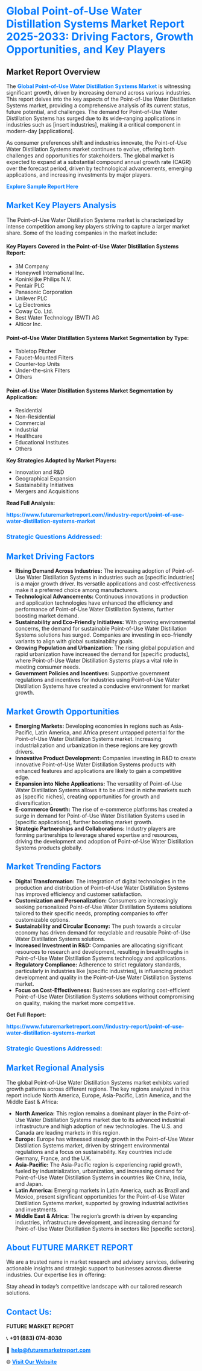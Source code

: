 <h1 style="color: #007BFF;">Global Point-of-Use Water Distillation Systems Market Report 2025-2033: Driving Factors, Growth Opportunities, and Key Players</h1>

<section id="overview">
<h2>Market Report Overview</h2>
<p>The <a href="https://www.futuremarketreport.com//industry-report/point-of-use-water-distillation-systems-market" style="color: #007BFF; text-decoration: none;"><strong>Global Point-of-Use Water Distillation Systems Market</strong></a> is witnessing significant growth, driven by increasing demand across various industries. This report delves into the key aspects of the Point-of-Use Water Distillation Systems market, providing a comprehensive analysis of its current status, future potential, and challenges. The demand for Point-of-Use Water Distillation Systems has surged due to its wide-ranging applications in industries such as [insert industries], making it a critical component in modern-day [applications].</p>
<p>As consumer preferences shift and industries innovate, the Point-of-Use Water Distillation Systems market continues to evolve, offering both challenges and opportunities for stakeholders. The global market is expected to expand at a substantial compound annual growth rate (CAGR) over the forecast period, driven by technological advancements, emerging applications, and increasing investments by major players.</p>
</section>

<section id="overview">
<p><a href="https://www.futuremarketreport.com//request-sample/reportId=53931" style="color: #007BFF; text-decoration: none;"><strong>Explore Sample Report Here</strong></a></p>
</section>

<section id="key-players">
<h2 style="color: #007BFF;">Market Key Players Analysis</h2>
<p>The Point-of-Use Water Distillation Systems market is characterized by intense competition among key players striving to capture a larger market share. Some of the leading companies in the market include:</p>
<h4>Key Players Covered in the Point-of-Use Water Distillation Systems Report:</h4>
<ul><li>3M Company</li><li>Honeywell International Inc.</li><li>Koninklijke Philips N.V.</li><li>Pentair PLC</li><li>Panasonic Corporation</li><li>Unilever PLC</li><li>Lg Electronics</li><li>Coway Co. Ltd.</li><li>Best Water Technology (BWT) AG</li><li>Alticor Inc.</li></ul>
<h4>Point-of-Use Water Distillation Systems Market Segmentation by Type:</h4>
<ul><li>Tabletop Pitcher</li><li>Faucet-Mounted Filters</li><li>Counter-top Units</li><li>Under-the-sink Filters</li><li>Others</li></ul>

<h4>Point-of-Use Water Distillation Systems Market Segmentation by Application:</h4>
<ul><li>Residential</li><li>Non-Residential</li><li>Commercial</li><li>Industrial</li><li>Healthcare</li><li>Educational Institutes</li><li>Others</li></ul>
<p><strong>Key Strategies Adopted by Market Players:</strong></p>
<ul>
<li>Innovation and R&D</li>
<li>Geographical Expansion</li>
<li>Sustainability Initiatives</li>
<li>Mergers and Acquisitions</li>
</ul>
</section>

<section>
<p><strong>Read Full Analysis: </strong></p><a href="https://www.futuremarketreport.com//industry-report/point-of-use-water-distillation-systems-market" style="color: #007BFF; text-decoration: none;"><strong>https://www.futuremarketreport.com//industry-report/point-of-use-water-distillation-systems-market</strong></a>
<h3 style="color: #007BFF;">Strategic Questions Addressed:</h3>
</section>

<section id="driving-factors">
<h2 style="color: #007BFF;">Market Driving Factors</h2>
<ul>
<li><strong>Rising Demand Across Industries:</strong> The increasing adoption of Point-of-Use Water Distillation Systems in industries such as [specific industries] is a major growth driver. Its versatile applications and cost-effectiveness make it a preferred choice among manufacturers.</li>
<li><strong>Technological Advancements:</strong> Continuous innovations in production and application technologies have enhanced the efficiency and performance of Point-of-Use Water Distillation Systems, further boosting market demand.</li>
<li><strong>Sustainability and Eco-Friendly Initiatives:</strong> With growing environmental concerns, the demand for sustainable Point-of-Use Water Distillation Systems solutions has surged. Companies are investing in eco-friendly variants to align with global sustainability goals.</li>
<li><strong>Growing Population and Urbanization:</strong> The rising global population and rapid urbanization have increased the demand for [specific products], where Point-of-Use Water Distillation Systems plays a vital role in meeting consumer needs.</li>
<li><strong>Government Policies and Incentives:</strong> Supportive government regulations and incentives for industries using Point-of-Use Water Distillation Systems have created a conducive environment for market growth.</li>
</ul>
</section>

<section id="growth-opportunities">
<h2 style="color: #007BFF;">Market Growth Opportunities</h2>
<ul>
<li><strong>Emerging Markets:</strong> Developing economies in regions such as Asia-Pacific, Latin America, and Africa present untapped potential for the Point-of-Use Water Distillation Systems market. Increasing industrialization and urbanization in these regions are key growth drivers.</li>
<li><strong>Innovative Product Development:</strong> Companies investing in R&D to create innovative Point-of-Use Water Distillation Systems products with enhanced features and applications are likely to gain a competitive edge.</li>
<li><strong>Expansion into Niche Applications:</strong> The versatility of Point-of-Use Water Distillation Systems allows it to be utilized in niche markets such as [specific niches], creating opportunities for growth and diversification.</li>
<li><strong>E-commerce Growth:</strong> The rise of e-commerce platforms has created a surge in demand for Point-of-Use Water Distillation Systems used in [specific applications], further boosting market growth.</li>
<li><strong>Strategic Partnerships and Collaborations:</strong> Industry players are forming partnerships to leverage shared expertise and resources, driving the development and adoption of Point-of-Use Water Distillation Systems products globally.</li>
</ul>
</section>

<section id="trending-factors">
<h2 style="color: #007BFF;">Market Trending Factors</h2>
<ul>
<li><strong>Digital Transformation:</strong> The integration of digital technologies in the production and distribution of Point-of-Use Water Distillation Systems has improved efficiency and customer satisfaction.</li>
<li><strong>Customization and Personalization:</strong> Consumers are increasingly seeking personalized Point-of-Use Water Distillation Systems solutions tailored to their specific needs, prompting companies to offer customizable options.</li>
<li><strong>Sustainability and Circular Economy:</strong> The push towards a circular economy has driven demand for recyclable and reusable Point-of-Use Water Distillation Systems solutions.</li>
<li><strong>Increased Investment in R&D:</strong> Companies are allocating significant resources to research and development, resulting in breakthroughs in Point-of-Use Water Distillation Systems technology and applications.</li>
<li><strong>Regulatory Compliance:</strong> Adherence to strict regulatory standards, particularly in industries like [specific industries], is influencing product development and quality in the Point-of-Use Water Distillation Systems market.</li>
<li><strong>Focus on Cost-Effectiveness:</strong> Businesses are exploring cost-efficient Point-of-Use Water Distillation Systems solutions without compromising on quality, making the market more competitive.</li>
</ul>
</section>

<section>
<p><strong>Get Full Report: </strong></p><a href="https://www.futuremarketreport.com//industry-report/point-of-use-water-distillation-systems-market" style="color: #007BFF; text-decoration: none;"><strong>https://www.futuremarketreport.com//industry-report/point-of-use-water-distillation-systems-market</strong></a>
<h3 style="color: #007BFF;">Strategic Questions Addressed:</h3>
</section>


<section id="regional-analysis">
<h2 style="color: #007BFF;">Market Regional Analysis</h2>
<p>The global Point-of-Use Water Distillation Systems market exhibits varied growth patterns across different regions. The key regions analyzed in this report include North America, Europe, Asia-Pacific, Latin America, and the Middle East & Africa:</p>
<ul>
<li><strong>North America:</strong> This region remains a dominant player in the Point-of-Use Water Distillation Systems market due to its advanced industrial infrastructure and high adoption of new technologies. The U.S. and Canada are leading markets in this region.</li>
<li><strong>Europe:</strong> Europe has witnessed steady growth in the Point-of-Use Water Distillation Systems market, driven by stringent environmental regulations and a focus on sustainability. Key countries include Germany, France, and the U.K.</li>
<li><strong>Asia-Pacific:</strong> The Asia-Pacific region is experiencing rapid growth, fueled by industrialization, urbanization, and increasing demand for Point-of-Use Water Distillation Systems in countries like China, India, and Japan.</li>
<li><strong>Latin America:</strong> Emerging markets in Latin America, such as Brazil and Mexico, present significant opportunities for the Point-of-Use Water Distillation Systems market, supported by growing industrial activities and investments.</li>
<li><strong>Middle East & Africa:</strong> The region’s growth is driven by expanding industries, infrastructure development, and increasing demand for Point-of-Use Water Distillation Systems in sectors like [specific sectors].</li>
</ul>
</section>

<footer>
<h2 style="color: #007BFF;">About FUTURE MARKET REPORT</h2>
<p>We are a trusted name in market research and advisory services, delivering actionable insights and strategic support to businesses across diverse industries. Our expertise lies in offering:</p>

<p>Stay ahead in today’s competitive landscape with our tailored research solutions.</p>

<h2 style="color: #007BFF;">Contact Us:</h2>
<p><strong>FUTURE MARKET REPORT</strong></p>
<p>📞 <strong>+91 (883) 074-8030</strong></p>
<p>📧 <strong><a href="mailto:help@futuremarketreport.com" style="color: #007BFF;">help@futuremarketreport.com</a></strong></p>
<p>🌐 <strong><a href="https://www.futuremarketreport.com/" style="color: #007BFF;">Visit Our Website</a></strong></p>
</footer>